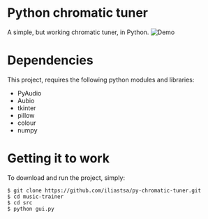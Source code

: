 # Python chromatic tuner
A simple, but working chromatic tuner, in Python.
![Demo](https://github.com/iliastsa/py-chromatic-tuner/blob/master/demo/demo.gif "Tuner")

# Dependencies
This project, requires the following python modules and libraries:
* PyAudio
* Aubio
* tkinter
* pillow
* colour
* numpy

# Getting it to work
To download and run the project, simply:
```
$ git clone https://github.com/iliastsa/py-chromatic-tuner.git
$ cd music-trainer
$ cd src
$ python gui.py
```
